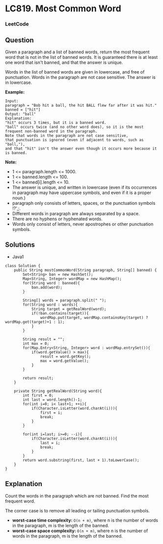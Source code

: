 # LC819. Most Common Word

### LeetCode

## Question

Given a paragraph and a list of banned words, return the most frequent word that is not in the list of banned words.  It is guaranteed there is at least one word that isn't banned, and that the answer is unique.

Words in the list of banned words are given in lowercase, and free of punctuation.  Words in the paragraph are not case sensitive.  The answer is in lowercase.

**Example:**
```
Input: 
paragraph = "Bob hit a ball, the hit BALL flew far after it was hit."
banned = ["hit"]
Output: "ball"
Explanation: 
"hit" occurs 3 times, but it is a banned word.
"ball" occurs twice (and no other word does), so it is the most frequent non-banned word in the paragraph. 
Note that words in the paragraph are not case sensitive,
that punctuation is ignored (even if adjacent to words, such as "ball,"), 
and that "hit" isn't the answer even though it occurs more because it is banned.
```

**Note:**

* 1 <= paragraph.length <= 1000.
* 1 <= banned.length <= 100.
* 1 <= banned[i].length <= 10.
* The answer is unique, and written in lowercase (even if its occurrences in paragraph may have uppercase symbols, and even if it is a proper noun.)
* paragraph only consists of letters, spaces, or the punctuation symbols !?',;.
* Different words in paragraph are always separated by a space.
* There are no hyphens or hyphenated words.
* Words only consist of letters, never apostrophes or other punctuation symbols.

## Solutions

* Java1
```
class Solution {
    public String mostCommonWord(String paragraph, String[] banned) {
        Set<String> ban = new HashSet();
        Map<String, Integer> wordMap = new HashMap();
        for(String word : banned){
            ban.add(word);
        }
        
        String[] words = paragraph.split(" ");
        for(String word : words){
            String target = getRealWord(word);
            if(!ban.contains(target)){
                wordMap.put(target, wordMap.containsKey(target) ? wordMap.get(target)+1 : 1);
            }
        }
        
        String result = "";
        int max = 0;
        for(Map.Entry<String, Integer> word : wordMap.entrySet()){
            if(word.getValue() > max){
                result = word.getKey();
                max = word.getValue();
            }
        }
        
        return result;
    }
    
    private String getRealWord(String word){
        int first = 0;
        int last = word.length()-1;
        for(int i=0; i< last+1; ++i){
            if(Character.isLetter(word.charAt(i))){
                first = i;
                break;
            }
        }
        
        for(int i=last; i>=0; --i){
            if(Character.isLetter(word.charAt(i))){
                last = i;
                break;
            }
        }
        return word.substring(first, last + 1).toLowerCase();
    }
}
```

## Explanation

Count the words in the paragraph which are not banned. Find the most frequent word.

The corner case is to remove all leading or tailing punctuation symbols.

* **worst-case time complexity:** `O(n + m)`, where n is the number of words in the paragraph, m is the length of the banned.
* **worst-case space complexity:** `O(n + m)`, where n is the number of words in the paragraph, m is the length of the banned.
